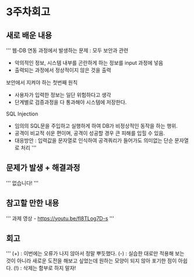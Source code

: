 # 3주차회고

## 새로 배운 내용
'''
웹-DB 연동 과정에서 발생하는 문제 : 모두 보안과 관련
- 악의적인 정보, 시스템 내부를 곤란하게 하는 정보를 input 과정에 넣음
- 출력되는 과정에서 정상적이지 않은 것을 출력

보안에서 지켜야 하는 첫번째 원칙
- 사용자가 입력한 정보는 일단 위험하다고 생각
- 단계별로 검증과정을 다 통과해야 시스템에 저장한다.

SQL Injection
- 임의의 SQL문을 주입하고 실행하게 하여 DB가 비정상적인 동작을 하는 행위.
- 공격이 비교적 쉬운 편이며, 공격이 성공할 경우 큰 피해를 입힐 수 있음.
- 대응방안 : 입력값을 문자열로 인식하여 공격쿼리가 들어가도 의미없는 단순 문자열로 처리
'''

## 문제가 발생 + 해결과정
'''
없습니다!
'''

## 참고할 만한 내용
'''
과제 영상 - https://youtu.be/fl8TLog7D-s
'''

## 회고
'''
(+) : 이번에는 오류가 나지 않아서 정말 뿌듯했다.
(-) : 실습한 대로만 적용해 보는 것이 아니라 새로운 도전을 해보고 싶었는데 원하는 모양이 되지 않아 포기한 점이 아쉽다.
(!) : 삭제는 함부로 하지 말자!
